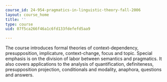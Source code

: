 ```yaml
---
course_id: 24-954-pragmatics-in-linguistic-theory-fall-2006
layout: course_home
title: ''
type: course
uid: 07f5ca266f46a1c6fd133fdefefd5aa9

---
```

The course introduces formal theories of context-dependency, presupposition, implicature, context-change, focus and topic. Special emphasis is on the division of labor between semantics and pragmatics. It also covers applications to the analysis of quantification, definiteness, presupposition projection, conditionals and modality, anaphora, questions and answers.
